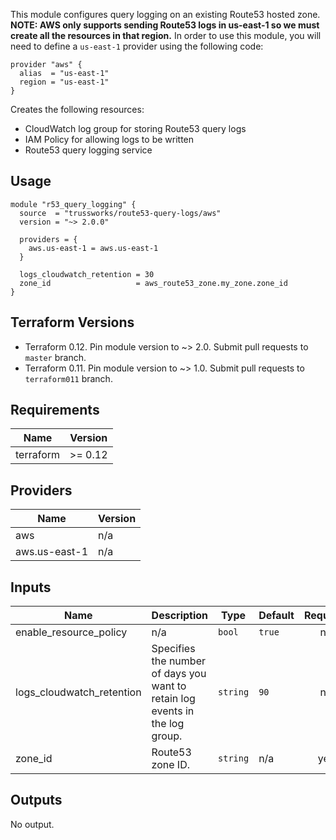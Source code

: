This module configures query logging on an existing Route53 hosted zone.
**NOTE: AWS only supports sending Route53 logs in us-east-1 so we must create all the resources in that region.**
In order to use this module, you will need to define a `us-east-1` provider using the following code:

```hcl
provider "aws" {
  alias  = "us-east-1"
  region = "us-east-1"
}
```

Creates the following resources:

* CloudWatch log group for storing Route53 query logs
* IAM Policy for allowing logs to be written
* Route53 query logging service

## Usage

```hcl
module "r53_query_logging" {
  source  = "trussworks/route53-query-logs/aws"
  version = "~> 2.0.0"

  providers = {
    aws.us-east-1 = aws.us-east-1
  }

  logs_cloudwatch_retention = 30
  zone_id                   = aws_route53_zone.my_zone.zone_id
}
```

## Terraform Versions

* Terraform 0.12. Pin module version to ~> 2.0. Submit pull requests to `master` branch.
* Terraform 0.11. Pin module version to ~> 1.0. Submit pull requests to `terraform011` branch.

<!-- BEGINNING OF PRE-COMMIT-TERRAFORM DOCS HOOK -->
## Requirements

| Name | Version |
|------|---------|
| terraform | >= 0.12 |

## Providers

| Name | Version |
|------|---------|
| aws | n/a |
| aws.us-east-1 | n/a |

## Inputs

| Name | Description | Type | Default | Required |
|------|-------------|------|---------|:--------:|
| enable\_resource\_policy | n/a | `bool` | `true` | no |
| logs\_cloudwatch\_retention | Specifies the number of days you want to retain log events in the log group. | `string` | `90` | no |
| zone\_id | Route53 zone ID. | `string` | n/a | yes |

## Outputs

No output.

<!-- END OF PRE-COMMIT-TERRAFORM DOCS HOOK -->
